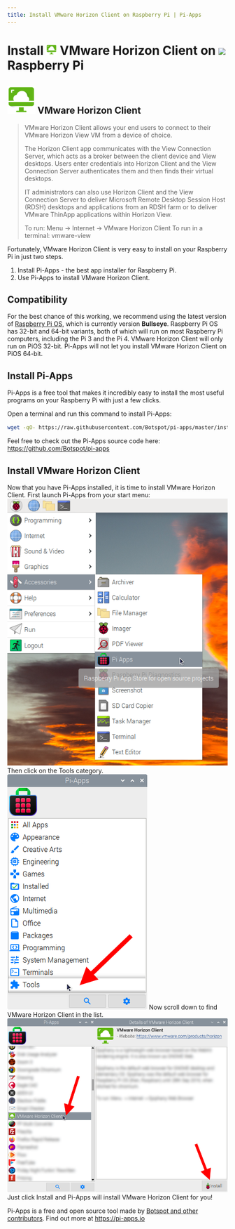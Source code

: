 ```yaml
---
title: Install VMware Horizon Client on Raspberry Pi | Pi-Apps
---
```

<div class="simple-install-content content">

# Install <img src="/img/app-icons/VMware Horizon Client/icon-64.png" height=24> VMware Horizon Client on <img src=https://www.vectorlogo.zone/logos/raspberrypi/raspberrypi-icon.svg height=24> Raspberry Pi

## <img src="/img/app-icons/VMware Horizon Client/icon-64.png"> VMware Horizon Client
> VMware Horizon Client allows your end users to connect to their VMware Horizon View VM from a device of choice.
> 
> The Horizon Client app communicates with the View Connection Server, which acts as a broker between the client device and View desktops. Users enter credentials into Horizon Client and the View Connection Server authenticates them and then finds their virtual desktops.
> 
> IT administrators can also use Horizon Client and the View Connection Server to deliver Microsoft Remote Desktop Session Host (RDSH) desktops and applications from an RDSH farm or to deliver VMware ThinApp applications within Horizon View.
> 
> To run: Menu -> Internet -> VMware Horizon Client
> To run in a terminal: vmware-view

Fortunately, VMware Horizon Client is very easy to install on your Raspberry Pi in just two steps.
1. Install Pi-Apps - the best app installer for Raspberry Pi.
2. Use Pi-Apps to install VMware Horizon Client.
</div>
<div class="simple-install-content content">

## Compatibility
For the best chance of this working, we recommend using the latest version of [Raspberry Pi OS](https://www.raspberrypi.com/software/), which is currently version **Bullseye**.
Raspberry Pi OS has 32-bit and 64-bit variants, both of which will run on most Raspberry Pi computers, including the Pi 3 and the Pi 4.
VMware Horizon Client will only run on PiOS 32-bit. Pi-Apps will not let you install VMware Horizon Client on PiOS 64-bit.
</div>
<div class="simple-install-content content">

## Install Pi-Apps

Pi-Apps is a free tool that makes it incredibly easy to install the most useful programs on your Raspberry Pi with just a few clicks.

Open a terminal and run this command to install Pi-Apps:
```bash
wget -qO- https://raw.githubusercontent.com/Botspot/pi-apps/master/install | bash
```
Feel free to check out the Pi-Apps source code here: https://github.com/Botspot/pi-apps
</div>
<div class="simple-install-content content">

## Install VMware Horizon Client

Now that you have Pi-Apps installed, it is time to install VMware Horizon Client.
First launch Pi-Apps from your start menu:
<img src="/img/start-menu.png">
Then click on the Tools category.
<img src="/img/category-selections/Tools.png">
Now scroll down to find VMware Horizon Client in the list.
<img src="/img/app-icons/VMware Horizon Client/app-selection.png">
Just click Install and Pi-Apps will install VMware Horizon Client for you!
</div>
<div class="simple-install-content content">

Pi-Apps is a free and open source tool made by [Botspot and other contributors](/about/#contributors). Find out more at https://pi-apps.io
</div>
